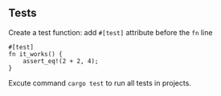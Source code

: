 Tests
------

Create a test function:
add `#[test]` attribute before the `fn` line
```
#[test]
fn it_works() {
	assert_eq!(2 + 2, 4);
}
```

Excute command `cargo test` to run all tests in projects.
